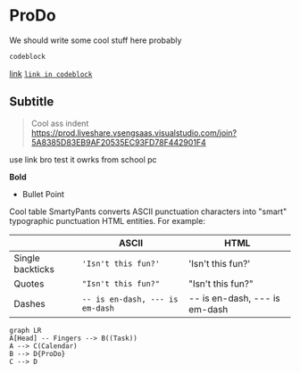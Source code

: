 # ProDo

We should write some cool stuff here probably

```bash
codeblock
```

[link](https://github.com/domody/prodo)
[`link in codeblock`](https://github.com/domody/prodo)

## Subtitle

> Cool ass indent
https://prod.liveshare.vsengsaas.visualstudio.com/join?5A8385D83EB9AF20535EC93FD78F442901F4

use link bro
test it owrks from school pc

**Bold**

- Bullet Point

Cool table
SmartyPants converts ASCII punctuation characters into "smart" typographic punctuation HTML entities. For example:

|                  | ASCII                           | HTML                          |
| ---------------- | ------------------------------- | ----------------------------- |
| Single backticks | `'Isn't this fun?'`             | 'Isn't this fun?'             |
| Quotes           | `"Isn't this fun?"`             | "Isn't this fun?"             |
| Dashes           | `-- is en-dash, --- is em-dash` | -- is en-dash, --- is em-dash |

```mermaid
graph LR
A[Head] -- Fingers --> B((Task))
A --> C(Calendar)
B --> D{ProDo}
C --> D
```
